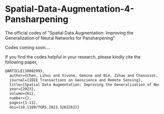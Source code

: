 # Spatial-Data-Augmentation-4-Pansharpening
The official codes of "Spatial Data Augmentation: Improving the Generalization of Neural Networks for Pansharpening"

Codes coming soon....

If you find the codes helpful in your research, please kindly cite the following paper,
```latex
@ARTICLE{10082993,
  author={Chen, Lihui and Vivone, Gemine and Nie, Zihao and Chanussot, Jocelyn and Yang, Xiaomin},
  journal={IEEE Transactions on Geoscience and Remote Sensing}, 
  title={Spatial Data Augmentation: Improving the Generalization of Neural Networks for Pansharpening}, 
  year={2023},
  volume={61},
  number={},
  pages={1-11},
  doi={10.1109/TGRS.2023.3262262}}
```
